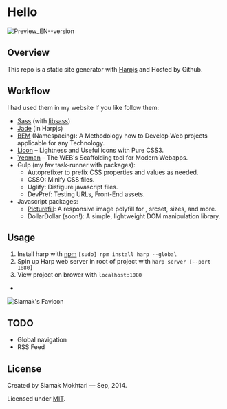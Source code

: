 # Hello

![Preview_EN--version](http://siamak.us/store/cover_github.jpg)

## Overview
This repo is a static site generator with [Harpjs](http://harpjs.com) and Hosted by Github.

## Workflow
I had used them in my website If you like follow them:

* [Sass](http://sass-lang.com) (with [libsass](http://libsass.org))
* [Jade](http://jade-lang.com) (in Harpjs)
* [BEM](http://bem.info) (Namespacing): A Methodology how to Develop Web projects applicable for any Technology.
* [Licon](http://github.com/siamakmokhtari/licon) – Lightness and Useful icons with Pure CSS3.
* [Yeoman](http://yeoman.io/) – The WEB's Scaffolding tool for Modern Webapps.
* Gulp (my fav task-runner with packages):
	* Autoprefixer to prefix CSS properties and values as needed.
	* CSSO: Minify CSS files.
	* Uglify: Disfigure javascript files.
	* DevPref: Testing URLs, Front-End assets.
* Javascript packages:
 	* [Picturefill](http://scottjehl.github.io/picturefill/): A responsive image polyfill for , srcset, sizes, and more.
	* DollarDollar (soon!): A simple, lightweight DOM manipulation library.

## Usage
1. Install harp with [npm](http://npmjs.org) `[sudo] npm install harp --global`
2. Spin up Harp web server in root of project with `harp server [--port 1080]`
3. View project on brower with `localhost:1080`

-
![Siamak's Favicon](http://siamak.us/static/img/favicon.jpg)

## TODO

* Global navigation
* RSS Feed

## License

Created by Siamak Mokhtari — Sep, 2014.

Licensed under [MIT](https://siamak.mit-license.org/).
